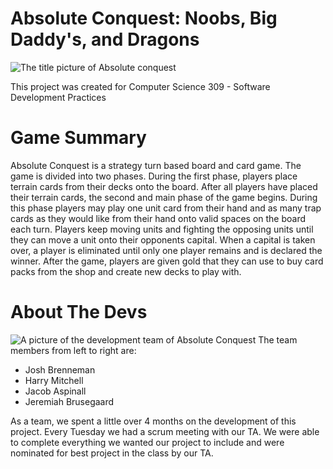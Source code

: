 # Absolute Conquest: Noobs, Big Daddy's, and Dragons
<img src="https://i.imgur.com/od4dbxV.png" alt="The title picture of Absolute conquest">

This project was created for Computer Science 309 - Software Development Practices

# Game Summary
<p>Absolute Conquest is a strategy turn based board and card game. The game is divided into two phases. During the first phase, players place terrain cards from their decks onto the board.
After all players have placed their terrain cards, the second and main phase of the game begins. During this phase players may play one unit card from their hand and as many trap cards as
they would like from their hand onto valid spaces on the board each turn. Players keep moving units and fighting the opposing units until they can move a unit onto their opponents capital.
When a capital is taken over, a player is eliminated until only one player remains and is declared the winner. After the game, players are given gold that they can use to buy card packs
from the shop and create new decks to play with. </p>

# About The Devs
<img src="https://i.imgur.com/cl8udRq.png" alt="A picture of the development team of Absolute Conquest">
The team members from left to right are:
<ul>
     <li>Josh Brenneman</li>
	 <li>Harry Mitchell</li>
	 <li>Jacob Aspinall</li>
	 <li>Jeremiah Brusegaard</li>
 </ul>
 <p>As a team, we spent a little over 4 months on the development of this project. Every Tuesday we had a scrum meeting with our TA. We were able to complete everything we wanted our project
 to include and were nominated for best project in the class by our TA. </p>
